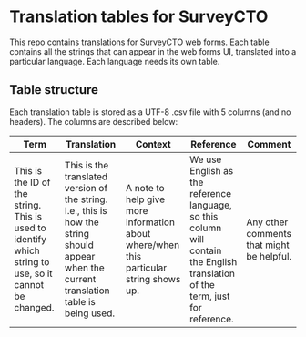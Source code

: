 # Translation tables for SurveyCTO

This repo contains translations for SurveyCTO web forms. Each table contains all the strings that can appear in the web forms UI, translated into a particular language. Each language needs its own table.

## Table structure

Each translation table is stored as a UTF-8 .csv file with 5 columns (and no headers). The columns are described below:

|Term|Translation|Context|Reference|Comment|
|---|---|---|---|---|
|This is the ID of the string. This is used to identify which string to use, so it cannot be changed.|This is the translated version of the string. I.e., this is how the string should appear when the current translation table is being used.|A note to help give more information about where/when this particular string shows up.|We use English as the reference language, so this column will contain the English translation of the term, just for reference.|Any other comments that might be helpful.|
